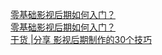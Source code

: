   
[零基础影视后期如何入门？](http://www.dianyue.me/archives/952/ow7n3kpruflxcjjn/)  
[零基础影视后期如何入门？](http://www.dianyue.me/archives/386/gkoo0uljxurpau36/)  
[干货 |分享 影视后期制作的30个技巧](http://www.dianyue.me/archives/930/l4bdyk2fq3rzmfux/)